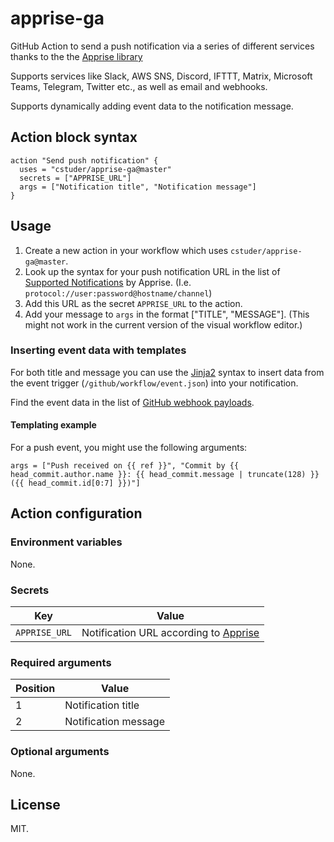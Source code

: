 # apprise-ga

GitHub Action to send a push notification via a series of different services thanks to the the [Apprise library](https://github.com/caronc/apprise)

Supports services like Slack, AWS SNS, Discord, IFTTT, Matrix, Microsoft Teams, Telegram, Twitter etc., as well as email and webhooks.

Supports dynamically adding event data to the notification message.

## Action block syntax

```hcl
action "Send push notification" {
  uses = "cstuder/apprise-ga@master"
  secrets = ["APPRISE_URL"]
  args = ["Notification title", "Notification message"]
}
```

## Usage

1. Create a new action in your workflow which uses `cstuder/apprise-ga@master`.
1. Look up the syntax for your push notification URL in the list of [Supported Notifications](https://github.com/caronc/apprise#supported-notifications) by Apprise. (I.e. `protocol://user:password@hostname/channel`)
1. Add this URL as the secret `APPRISE_URL` to the action.
1. Add your message to `args` in the format ["TITLE", "MESSAGE"]. (This might not work in the current version of the visual workflow editor.)

### Inserting event data with templates

For both title and message you can use the [Jinja2](http://jinja.pocoo.org) syntax to insert data from the event trigger (`/github/workflow/event.json`) into your notification.

Find the event data in the list of [GitHub webhook payloads](https://developer.github.com/v3/activity/events/types/).

#### Templating example

For a push event, you might use the following arguments:

`args = ["Push received on {{ ref }}", "Commit by {{ head_commit.author.name }}: {{ head_commit.message | truncate(128) }} ({{ head_commit.id[0:7] }})"]`

## Action configuration

### Environment variables

None.

### Secrets

Key|Value
---|---
`APPRISE_URL`|Notification URL according to [Apprise](https://github.com/caronc/apprise#supported-notifications)

### Required arguments

Position|Value
---|---
1|Notification title
2|Notification message

### Optional arguments

None.

## License

MIT.
